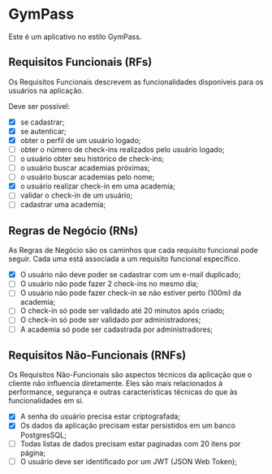 # GymPass

Este é um aplicativo no estilo GymPass.

## Requisitos Funcionais (RFs)

Os Requisitos Funcionais descrevem as funcionalidades disponíveis para os usuários na aplicação.

Deve ser possível:

- [X] se cadastrar;
- [X] se autenticar;
- [X] obter o perfil de um usuário logado;
- [ ] obter o número de check-ins realizados pelo usuário logado;
- [ ] o usuário obter seu histórico de check-ins;
- [ ] o usuário buscar academias próximas;
- [ ] o usuário buscar academias pelo nome;
- [X] o usuário realizar check-in em uma academia;
- [ ] validar o check-in de um usuário;
- [ ] cadastrar uma academia;

## Regras de Negócio (RNs)

As Regras de Negócio são os caminhos que cada requisito funcional pode seguir. Cada uma está associada a um requisito funcional específico.

- [X] O usuário não deve poder se cadastrar com um e-mail duplicado;
- [ ] O usuário não pode fazer 2 check-ins no mesmo dia;
- [ ] O usuário não pode fazer check-in se não estiver perto (100m) da academia;
- [ ] O check-in só pode ser validado até 20 minutos após criado;
- [ ] O check-in só pode ser validado por administradores;
- [ ] A academia só pode ser cadastrada por administradores;

## Requisitos Não-Funcionais (RNFs)

Os Requisitos Não-Funcionais são aspectos técnicos da aplicação que o cliente não influencia diretamente. Eles são mais relacionados à performance, segurança e outras características técnicas do que às funcionalidades em si.

- [X] A senha do usuário precisa estar criptografada;
- [X] Os dados da aplicação precisam estar persistidos em um banco PostgresSQL;
- [ ] Todas listas de dados precisam estar paginadas com 20 itens por página;
- [ ] O usuário deve ser identificado por um JWT (JSON Web Token);
